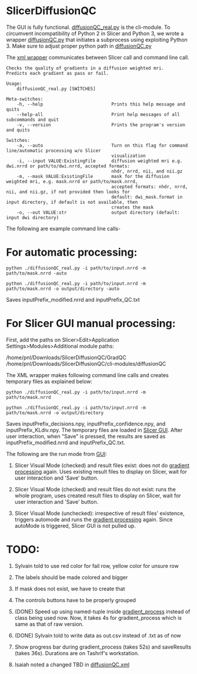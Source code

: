 # SlicerDiffusionQC

The GUI is fully functional. [diffusionQC_real.py](https://github.com/pnlbwh/SlicerDiffusionQC/blob/tashrif-built/cli-modules/diffusionQC/diffusionQC_real.py) is the cli-module.
To circumvent incompatibility of Python 2 in Slicer and Python 3, we wrote a wrapper [diffusionQC.py](https://github.com/pnlbwh/SlicerDiffusionQC/blob/tashrif-built/cli-modules/diffusionQC/diffusionQC.py)
that initiates a subprocess using exploiting Python 3. Make sure to adjust proper python path in [diffusionQC.py](https://github.com/pnlbwh/SlicerDiffusionQC/blob/tashrif-built/cli-modules/diffusionQC/diffusionQC.py)

The [xml wrapper](https://github.com/pnlbwh/SlicerDiffusionQC/blob/tashrif-built/cli-modules/diffusionQC/diffusionQC.xml) communicates between Slicer call and command line call.

```
Checks the quality of gradients in a diffusion weighted mri.
Predicts each gradient as pass or fail.

Usage:
    diffusionQC_real.py [SWITCHES] 

Meta-switches:
    -h, --help                          Prints this help message and quits
    --help-all                          Print help messages of all subcommands and quit
    -v, --version                       Prints the program's version and quits

Switches:
    -a, --auto                          Turn on this flag for command line/automatic processing w/o Slicer
                                        visualization
    -i, --input VALUE:ExistingFile      diffusion weighted mri e.g. dwi.nrrd or path/to/dwi.nrrd, accepted formats:
                                        nhdr, nrrd, nii, and nii.gz
    -m, --mask VALUE:ExistingFile       mask for the diffusion weighted mri, e.g. mask.nrrd or path/to/mask.nrrd,
                                        accepted formats: nhdr, nrrd, nii, and nii.gz, if not provided then looks for
                                        default: dwi_mask.format in input directory, if default is not available, then
                                        creates the mask
    -o, --out VALUE:str                 output directory (default: input dwi directory)
```

The following are example command line calls-

# For automatic processing:
`python ./diffusionQC_real.py -i path/to/input.nrrd -m path/to/mask.nrrd -auto`

`python ./diffusionQC_real.py -i path/to/input.nrrd -m path/to/mask.nrrd -o output/directory -auto`

Saves inputPrefix_modified.nrrd and inputPrefix_QC.txt

# For Slicer GUI manual processing:

First, add the paths on Slicer>Edit>Application Settings>Modules>Additional module paths:

/home/pnl/Downloads/SlicerDiffusionQC/GradQC
/home/pnl/Downloads/SlicerDiffusionQC/cli-modules/diffusionQC

The XML wrapper makes following command line calls and creates temporary files as explained below:

`python ./diffusionQC_real.py -i path/to/input.nrrd -m path/to/mask.nrrd`

`python ./diffusionQC_real.py -i path/to/input.nrrd -m path/to/mask.nrrd -o output/directory`

Saves inputPrefix_decisions.npy, inputPrefix_confidence.npy, and inputPrefix_KLdiv.npy. The temporary files are loaded in 
[Slicer GUI](https://github.com/pnlbwh/SlicerDiffusionQC/tree/tashrif-built/GradQC). After user interaction, when "Save"
is pressed, the results are saved as inputPrefix_modified.nrrd and inputPrefix_QC.txt.

The following are the run mode from [GUI](https://github.com/pnlbwh/SlicerDiffusionQC/blob/tashrif-built/GradQC/GradQC.py):
1. Slicer Visual Mode (checked) and result files exist: does not do [gradient processing](https://github.com/pnlbwh/SlicerDiffusionQC/blob/tashrif-built/cli-modules/diffusionQC/qclib/gradient_process.py) again.
Uses existing result files to display on Slicer, wait for user interaction and 'Save' button.

2. Slicer Visual Mode (checked) and result files do not exist: runs the whole program, uses created result files to display on Slicer, wait for user interaction and 'Save' button.

3. Slicer Visual Mode (unchecked): irrespective of result files' existence, triggers automode and runs the [gradient processing](https://github.com/pnlbwh/SlicerDiffusionQC/blob/tashrif-built/cli-modules/diffusionQC/qclib/gradient_process.py) again.
Since autoMode is triggered, Slicer GUI is not pulled up.


# TODO:
1. Sylvain told to use red color for fail row, yellow color for unsure row

2. The labels should be made colored and bigger

3. If mask does not exist, we have to create that

4. The controls buttons have to be properly grouped

5. (DONE) Speed up using named-tuple inside [gradient_process](https://github.com/pnlbwh/SlicerDiffusionQC/blob/tashrif-built/cli-modules/diffusionQC/qclib/gradient_process.py) instead of class being used now. Now, it takes 4s for gradient_process which is same as that of raw version.

6. (DONE) Sylvain told to write data as out.csv instead of .txt as of now 

7. Show progress bar during gradient_process (takes 52s) and saveResults (takes 36s). Durations are on Tashrif's workstation.

8. Isaiah noted a changed TBD in [diffusionQC.xml](https://github.com/pnlbwh/SlicerDiffusionQC/blob/speed-up/cli-modules/diffusionQC/diffusionQC.xml)








